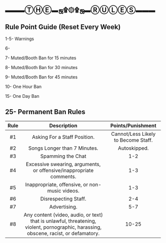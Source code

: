 ▬▬▬ⓉⒽⒺ▬ஜ۩۞۩ஜ▬ⓇⓊⓁⒺⓈ▬▬▬
------------------------------
Rule Point Guide (Reset Every Week)
----------------

1-5- Warnings

6- 

7- Muted/Booth Ban for 15 minutes

8- Muted/Booth Ban for 30 minutes

9- Muted/Booth Ban for 45 minutes

10- One Hour Ban

15- One Day Ban

25- Permanent Ban
Rules
-------

|Rule | Description | Points/Punishment  |
|:------:|:---------:|:--------------------------------------:|
|#1 | Asking For a Staff Position. | Cannot/Less Likely to Become Staff. |
|#2 | Songs Longer than 7 Minutes. | Autoskipped. |
|#3 | Spamming the Chat | 1-2 |
|#4 | Excessive swearing, arguments, or offensive/inappropriate comments.  | 1-3 |
|#5 | Inappropriate, offensive, or non-music videos. | 1-3 |
|#6 | Disrespecting Staff. | 2-4 |
|#7 | Advertising. | 5-7 |
|#8 | Any content (video, audio, or text) that is unlawful, threatening, violent, pornographic, harassing, obscene, racist, or defamatory. | 10-25 |

